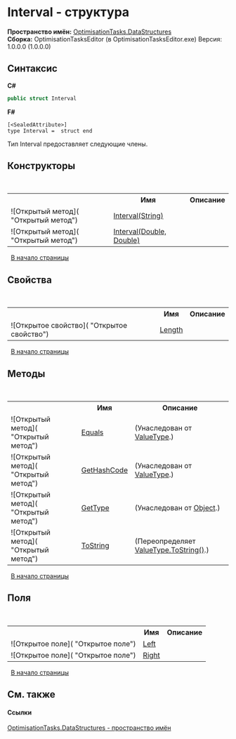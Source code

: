 # Interval - структура
 

**Пространство имён:**&nbsp;<a href="N_OptimisationTasks_DataStructures">OptimisationTasks.DataStructures</a><br />**Сборка:**&nbsp;OptimisationTasksEditor (в OptimisationTasksEditor.exe) Версия: 1.0.0.0 (1.0.0.0)

## Синтаксис

**C#**<br />
``` C#
public struct Interval
```

**F#**<br />
``` F#
[<SealedAttribute>]
type Interval =  struct end
```

Тип Interval предоставляет следующие члены.


## Конструкторы
&nbsp;<table><tr><th></th><th>Имя</th><th>Описание</th></tr><tr><td>![Открытый метод]( "Открытый метод")</td><td><a href="M_OptimisationTasks_DataStructures_Interval__ctor_1">Interval(String)</a></td><td /></tr><tr><td>![Открытый метод]( "Открытый метод")</td><td><a href="M_OptimisationTasks_DataStructures_Interval__ctor">Interval(Double, Double)</a></td><td /></tr></table>&nbsp;
<a href="#interval---структура">В начало страницы</a>

## Свойства
&nbsp;<table><tr><th></th><th>Имя</th><th>Описание</th></tr><tr><td>![Открытое свойство]( "Открытое свойство")</td><td><a href="P_OptimisationTasks_DataStructures_Interval_Length">Length</a></td><td /></tr></table>&nbsp;
<a href="#interval---структура">В начало страницы</a>

## Методы
&nbsp;<table><tr><th></th><th>Имя</th><th>Описание</th></tr><tr><td>![Открытый метод]( "Открытый метод")</td><td><a href="http://msdn2.microsoft.com/ru-ru/library/2dts52z7" target="_blank">Equals</a></td><td> (Унаследован от <a href="http://msdn2.microsoft.com/ru-ru/library/aey3s293" target="_blank">ValueType</a>.)</td></tr><tr><td>![Открытый метод]( "Открытый метод")</td><td><a href="http://msdn2.microsoft.com/ru-ru/library/y3509fc2" target="_blank">GetHashCode</a></td><td> (Унаследован от <a href="http://msdn2.microsoft.com/ru-ru/library/aey3s293" target="_blank">ValueType</a>.)</td></tr><tr><td>![Открытый метод]( "Открытый метод")</td><td><a href="http://msdn2.microsoft.com/ru-ru/library/dfwy45w9" target="_blank">GetType</a></td><td> (Унаследован от <a href="http://msdn2.microsoft.com/ru-ru/library/e5kfa45b" target="_blank">Object</a>.)</td></tr><tr><td>![Открытый метод]( "Открытый метод")</td><td><a href="M_OptimisationTasks_DataStructures_Interval_ToString">ToString</a></td><td> (Переопределяет <a href="http://msdn2.microsoft.com/ru-ru/library/wb77sz3h" target="_blank">ValueType.ToString()</a>.)</td></tr></table>&nbsp;
<a href="#interval---структура">В начало страницы</a>

## Поля
&nbsp;<table><tr><th></th><th>Имя</th><th>Описание</th></tr><tr><td>![Открытое поле]( "Открытое поле")</td><td><a href="F_OptimisationTasks_DataStructures_Interval_Left">Left</a></td><td /></tr><tr><td>![Открытое поле]( "Открытое поле")</td><td><a href="F_OptimisationTasks_DataStructures_Interval_Right">Right</a></td><td /></tr></table>&nbsp;
<a href="#interval---структура">В начало страницы</a>

## См. также


#### Ссылки
<a href="N_OptimisationTasks_DataStructures">OptimisationTasks.DataStructures - пространство имён</a><br />
